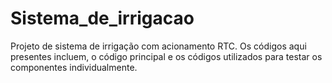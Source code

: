 # Sistema_de_irrigacao
Projeto de sistema de irrigação com acionamento RTC.
Os códigos aqui presentes incluem, o código principal e os códigos utilizados para testar os componentes individualmente.
